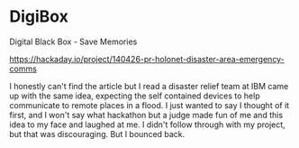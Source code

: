 # DigiBox
Digital Black Box - Save Memories


https://hackaday.io/project/140426-pr-holonet-disaster-area-emergency-comms


I honestly can't find the article but I read a disaster relief team at IBM came up with the same idea, expecting the self contained devices to help communicate to remote places in a flood. I just wanted to say I thought of it first, and I won't say what hackathon but a judge made fun of me and this idea to my face and laughed at me. I didn't follow through with my project, but that was discouraging. But I bounced back.
